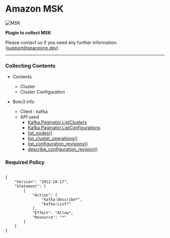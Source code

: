 # Amazon MSK

![MSK](https://assets-console-spaceone-stg.s3.ap-northeast-2.amazonaws.com/console-assets/icons/cloud-services/aws/Amazon_MSK.svg)

**Plugin to collect MSK**

Please contact us if you need any further information. (<support@spaceone.dev>)

---

### Collecting Contents

- Contents
  - Cluster
  - Cluster Configuration
  
- Boto3 info
  - Client : kafka
  - API used
    - [Kafka.Paginator.ListClusters](https://boto3.amazonaws.com/v1/documentation/api/latest/reference/services/kafka.html#Kafka.Paginator.ListClusters)
    - [Kafka.Paginator.ListConfigurations](https://boto3.amazonaws.com/v1/documentation/api/latest/reference/services/kms.html#KMS.Paginator.ListAliases)
    - [list_nodes()](https://boto3.amazonaws.com/v1/documentation/api/latest/reference/services/kafka.html#Kafka.Client.list_nodes)
    - [list_cluster_operations()](https://boto3.amazonaws.com/v1/documentation/api/latest/reference/services/kafka.html#Kafka.Client.list_cluster_operations)
    - [list_configuration_revisions()](https://boto3.amazonaws.com/v1/documentation/api/latest/reference/services/kafka.html#Kafka.Client.list_configuration_revisions)
    - [describe_configuration_revision()](https://boto3.amazonaws.com/v1/documentation/api/latest/reference/services/kafka.html#Kafka.Client.describe_configuration_revision)
  

### Required Policy
  
<pre>
<code>
{
    "Version": "2012-10-17",
    "Statement": [
        {
            "Action": [
                "kafka:Describe*",
                "kafka:List*"
            ],
            "Effect": "Allow",
            "Resource": "*"
        }
    ]
}
</code>
</pre>